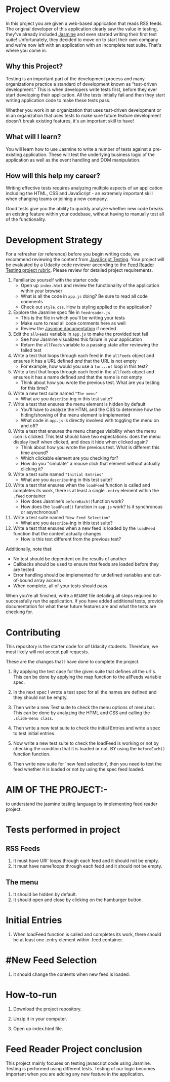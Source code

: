 # Project Overview

In this project you are given a web-based application that reads RSS feeds. The original developer of this application clearly saw the value in testing, they've already included [Jasmine](http://jasmine.github.io/) and even started writing their first test suite! Unfortunately, they decided to move on to start their own company and we're now left with an application with an incomplete test suite. That's where you come in.

## Why this Project?

Testing is an important part of the development process and many organizations practice a standard of development known as "test-driven development." This is when developers write tests first, before they ever start developing their application. All the tests initially fail and then they start writing application code to make these tests pass.

Whether you work in an organization that uses test-driven development or in an organization that uses tests to make sure future feature development doesn't break existing features, it's an important skill to have!

## What will I learn?

You will learn how to use Jasmine to write a number of tests against a pre-existing application. These will test the underlying business logic of the application as well as the event handling and DOM manipulation.

## How will this help my career?

Writing effective tests requires analyzing multiple aspects of an application including the HTML, CSS and JavaScript - an extremely important skill when changing teams or joining a new company.

Good tests give you the ability to quickly analyze whether new code breaks an existing feature within your codebase, without having to manually test all of the functionality.

# Development Strategy

For a refresher (or reference) before you begin writing code, we recommend reviewing the content from [JavaScript Testing](https://www.udacity.com/course/javascript-testing--ud549). Your project will be evaluated by a Udacity code reviewer according to the [Feed Reader Testing project rubric](https://review.udacity.com/#!/rubrics/18/view). Please review for detailed project requirements.

1.  Familiarize yourself with the starter code
    -   Open up `index.html` and review the functionality of the application within your browser
    -   What is all the code in `app.js` doing? Be sure to read all code comments
    -   Check out `style.css`. How is styling applied to the application?
2.  Explore the Jasmine spec file in `feedreader.js`
    -   This is the file in which you'll be writing your tests
    -   Make sure to read all code comments here as well
    -   Review the [Jasmine documentation](http://jasmine.github.io) if needed
3.  Edit the `allFeeds` variable in `app.js` to make the provided test fail
    -   See how Jasmine visualizes this failure in your application
    -   Return the `allFeeds` variable to a passing state after reviewing the failed test
4.  Write a test that loops through each feed in the `allFeeds` object and ensures it has a URL defined _and_ that the URL is not empty
    -   For example, how would you use a `for...of` loop in this test?
5.  Write a test that loops through each feed in the `allFeeds` object and ensures it has a name defined and that the name is not empty
    -   Think about how you wrote the previous test. What are you testing for this time?
6.  Write a new test suite named `"The menu"`
    -   What are you `describe`-ing in this test suite?
7.  Write a test that ensures the menu element is hidden by default
    -   You'll have to analyze the HTML and the CSS to determine how the hiding/showing of the menu element is implemented
    -   What code in `app.js` is directly involved with toggling the menu on and off?
8.  Write a test that ensures the menu changes visibility when the menu icon is clicked. This test should have two expectations: does the menu display itself when clicked, and does it hide when clicked again?
    -   Think about how you wrote the previous test. What is different this time around?
    -   Which clickable element are you checking for?
    -   How do you "simulate" a mouse click that element without actually clicking it?
9.  Write a test suite named `"Initial Entries"`
    -   What are you `describe`-ing in this test suite?
10. Write a test that ensures when the `loadFeed` function is called and completes its work, there is at least a single `.entry` element within the `.feed` container
    -   How does Jasmine's `beforeEach()`function work?
    -   How does the `loadFeed()` function in `app.js` work? Is it synchronous or asynchronous?
11. Write a test suite named `"New Feed Selection"`
    -   What are you `describe`-ing in this test suite?
12. Write a test that ensures when a new feed is loaded by the `loadFeed` function that the content actually changes
    -   How is this test different from the previous test?

Additionally, note that:

-   No test should be dependent on the results of another
-   Callbacks should be used to ensure that feeds are loaded before they are tested
-   Error handling should be implemented for undefined variables and out-of-bound array access
-   When complete, all of your tests should pass

When you're all finished, write a `README` file detailing all steps required to successfully run the application. If you have added additional tests, provide documentation for what these future features are and what the tests are checking for.

# Contributing

This repository is the starter code for _all_ Udacity students. Therefore, we most likely will not accept pull requests.

These are the changes that I have done to complete the project.

1.  By applying the test case for the given suite that defines all the url's.
    This can be done by applying the map function to the allFeeds variable spec.

2.  In the next spec I wrote a test spec for all the names are defined and they should
    not be empty.

3.  Then write a new Test suite to check the menu options of menu bar.  
    This can be done by analyzing the HTML and CSS and calling the `.slide-menu class`.

4.  Then write a new test suite to check the initial Entries and write a spec
    to test initial entries.

5.  Now write a new test suite to check the loadFeed is working or not by checking
    the condition that it is loaded or not. BY using the `beforeEach()` function function.

6.  Then write new suite for 'new feed selection', then you need to
    test the feed whether it is loaded or not by using the spec feed loaded.

# AIM OF THE PROJECT:-

to understand the jasmine testing language by implementing feed reader project.

# Tests performed in project
## RSS Feeds

 1. It must have URl' loops through each feed and it should not be empty.
2. It must have name'loops through each fedd and it should not be empty.

## The menu

1. It should be hidden by default.
2. It should open and close by clicking on the hamburger button.

# Initial Entries

1. When loadFeed function is called and completes its work, there should be at least one .entry element within .feed container.

# #New Feed Selection

1. it should change the contents when new feed is loaded.


# How-to-run
1. Download the project repository.

2. Unzip it in your computer.

3. Open up index.html file.

# Feed Reader Project conclusion


This project mainly focuses on testing javascript code using Jasmine. Testing is performed using different tests. Testing of our logic becomes important when you are adding any new feature in the application.
